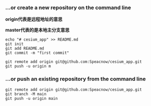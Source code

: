 ### …or create a new repository on the command line

**origin代表是远程地址的意思**

**master代表的是本地主分支意思**

```
echo "# cesium_app" >> README.md
git init
git add README.md
git commit -m "first commit"

git remote add origin git@github.com:Speacnow/cesium_app.git
git push -u origin m
```

### …or push an existing repository from the command line



```
git remote add origin git@github.com:Speacnow/cesium_app.git
git branch -M main
git push -u origin main
```